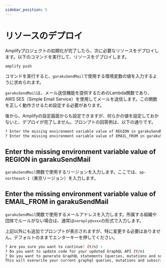 ```yaml
---
sidebar_position: 5
---
```


# リソースのデプロイ

Amplifyプロジェクトの初期化が完了したら、次に必要なリソースをデプロイします。以下のコマンドを実行して、リソースをデプロイします。

```bash
amplify push
```

コマンドを実行すると、`garakuSendMail`で使用する環境変数の値を入力するように求められます。

`garakuSendMail`は、メール送信機能を提供するためのLambda関数であり、AWS SES（Simple Email Service）を使用してメールを送信します。この関数を正しく動作させるため設定する必要があります。

後から、Amplifyの設定画面からも設定できますが、何らかの値を設定しておかないと、デプロイが完了しません。プロンプトの回答例は、以下の通りです。

```bash
? Enter the missing environment variable value of REGION in garakuSendMail: › ap-northeast-1
? Enter the missing environment variable value of EMAIL_FROM in garakuSendMail: › noreply@example.com
```

## Enter the missing environment variable value of REGION in garakuSendMail

`garakuSendMail`関数で使用するリージョンを入力します。ここでは、`ap-northeast-1`（東京リージョン）を入力します。

## Enter the missing environment variable value of EMAIL_FROM in garakuSendMail

`garakuSendMail`関数で使用するメールアドレスを入力します。所属する組織や団体でルールがない場合は、通常は`noreply@xxxx`の形式で入力します。

上記以外にも追加でプロンプトが表示されますが、特に変更する必要はありません。デフォルトのままでエンターキーを押してください。

```bash
? Are you sure you want to continue? (Y/n) › 
? Do you want to update code for your updated GraphQL API (Y/n)
? Do you want to generate GraphQL statements (queries, mutations and subscription) based on your schema types?
This will overwrite your current graphql queries, mutations and subscriptions (Y/n)
```
